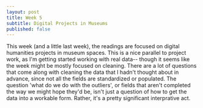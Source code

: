 ```yaml
---
layout: post
title: Week 5
subtitle: Digital Projects in Museums
published: false
---
```


This week (and a little last week), the readings are focused on digital humanities projects in museum spaces. This is a nice parallel to project work, as I'm getting started working with real data-- though it seems like the week might be mostly focused on cleaning. There are a lot of questions that come along with cleaning the data that I hadn't thought about in advance, since not all the fields are standardized or populated. The question 'what do we do with the outliers', or fields that aren't completed the way we might hope they'd be, isn't just a question of how to get the data into a workable form. Rather, it's a pretty significant interprative act. 
